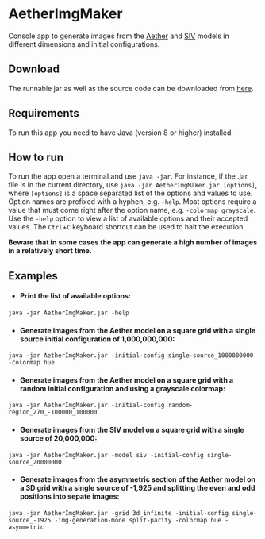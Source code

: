 # AetherImgMaker
Console app to generate images from the [Aether](https://github.com/JaumeRibas/Aether2DImgMaker/wiki/Aether-Cellular-Automaton-Definition) and [SIV](https://github.com/JaumeRibas/Aether2DImgMaker/wiki/SIV-Cellular-Automaton-Definition) models in different dimensions and initial configurations.

## Download

The runnable jar as well as the source code can be downloaded from [here](https://github.com/JaumeRibas/Aether2DImgMaker/releases/).

## Requirements

To run this app you need to have Java (version 8 or higher) installed.

## How to run

To run the app open a terminal and use `java -jar`. For instance, if the .jar file is in the current directory, use `java -jar AetherImgMaker.jar [options]`, where `[options]` is a space separated list of the options and values to use. Option names are prefixed with a hyphen, e.g. `-help`. Most options require a value that must come right after the option name, e.g. `-colormap grayscale`. Use the `-help` option to view a list of available options and their accepted values. The `Ctrl`+`C` keyboard shortcut can be used to halt the execution.

**Beware that in some cases the app can generate a high number of images in a relatively short time.**

## Examples

* #### Print the list of available options:
`java -jar AetherImgMaker.jar -help`
* #### Generate images from the Aether model on a square grid with a single source initial configuration of 1,000,000,000:
`java -jar AetherImgMaker.jar -initial-config single-source_1000000000 -colormap hue`
* #### Generate images from the Aether model on a square grid with a random initial configuration and using a grayscale colormap:
`java -jar AetherImgMaker.jar -initial-config random-region_270_-100000_100000`
* #### Generate images from the SIV model on a square grid with a single source of 20,000,000:
`java -jar AetherImgMaker.jar -model siv -initial-config single-source_20000000`
* #### Generate images from the asymmetric section of the Aether model on a 3D grid with a single source of -1,925 and splitting the even and odd positions into sepate images:
`java -jar AetherImgMaker.jar -grid 3d_infinite -initial-config single-source_-1925 -img-generation-mode split-parity -colormap hue -asymmetric`
